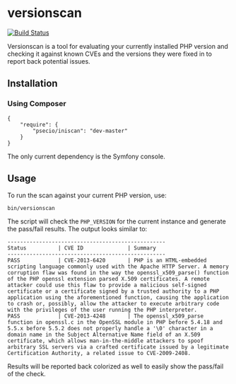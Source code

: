 versionscan
===========

[![Build Status](https://secure.travis-ci.org/psecio/versionscan.png?branch=master)](http://travis-ci.org/psecio/versionscan)

Versionscan is a tool for evaluating your currently installed PHP version
and checking it against known CVEs and the versions they were fixed in
to report back potential issues.

Installation
------------

### Using Composer

```
{
    "require": {
        "psecio/iniscan": "dev-master"
    }
}
```

The only current dependency is the Symfony console.

Usage
------------

To run the scan against your current PHP version, use:

`bin/versionscan`

The script will check the `PHP_VERSION` for the current instance and
generate the pass/fail results. The output looks similar to:

```
--------------------------------------------------
Status          | CVE ID              | Summary
--------------------------------------------------
PASS            | CVE-2013-6420       | PHP is an HTML-embedded scripting language commonly used with the Apache HTTP Server. A memory corruption flaw was found in the way the openssl_x509_parse() function of the PHP openssl extension parsed X.509 certificates. A remote attacker could use this flaw to provide a malicious self-signed certificate or a certificate signed by a trusted authority to a PHP application using the aforementioned function, causing the application to crash or, possibly, allow the attacker to execute arbitrary code with the privileges of the user running the PHP interpreter.
PASS            | CVE-2013-4248       | The openssl_x509_parse function in openssl.c in the OpenSSL module in PHP before 5.4.18 and 5.5.x before 5.5.2 does not properly handle a '\0' character in a domain name in the Subject Alternative Name field of an X.509 certificate, which allows man-in-the-middle attackers to spoof arbitrary SSL servers via a crafted certificate issued by a legitimate Certification Authority, a related issue to CVE-2009-2408.
```

Results will be reported back colorized as well to easily show the pass/fail
of the check.
